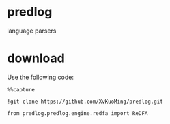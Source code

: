 # predlog
language parsers
<br />

# download

Use the following code:

```
%%capture

!git clone https://github.com/XvKuoMing/predlog.git

from predlog.predlog.engine.redfa import ReDFA
```
